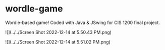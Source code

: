 # wordle-game
Wordle-based game! Coded with Java &amp; JSwing for CIS 1200 final project.

![](../../Screen Shot 2022-12-14 at 5.50.43 PM.png)

![](../../Screen Shot 2022-12-14 at 5.51.02 PM.png)